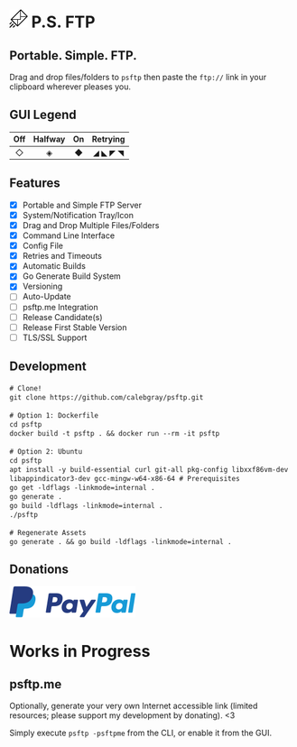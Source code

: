 # ![P.S. FTP Logo](https://github.com/calebgray/psftp/raw/master/assets/icon.png) P.S. FTP
## Portable. Simple. FTP.
Drag and drop files/folders to `psftp` then paste the `ftp://` link in your clipboard wherever pleases you.

## GUI Legend
| Off   | Halfway | On    | Retrying |
| :---: | :---:   | :---: | :---:    |
| ◇     | ◈      | ◆     | ◢ ◣ ◤ ◥ |

## Features
* [X] Portable and Simple FTP Server
* [X] System/Notification Tray/Icon
* [X] Drag and Drop Multiple Files/Folders
* [X] Command Line Interface
* [X] Config File
* [X] Retries and Timeouts
* [X] Automatic Builds
* [X] Go Generate Build System
* [X] Versioning
* [ ] Auto-Update
* [ ] psftp.me Integration
* [ ] Release Candidate(s)
* [ ] Release First Stable Version
* [ ] TLS/SSL Support

## Development
```
# Clone!
git clone https://github.com/calebgray/psftp.git

# Option 1: Dockerfile
cd psftp
docker build -t psftp . && docker run --rm -it psftp

# Option 2: Ubuntu
cd psftp
apt install -y build-essential curl git-all pkg-config libxxf86vm-dev libappindicator3-dev gcc-mingw-w64-x86-64 # Prerequisites
go get -ldflags -linkmode=internal .
go generate .
go build -ldflags -linkmode=internal .
./psftp

# Regenerate Assets
go generate . && go build -ldflags -linkmode=internal .
```

## Donations
[![By PayPal](https://github.com/calebgray/psftp/raw/master/assets/paypal.png)](https://www.paypal.com/cgi-bin/webscr?cmd=_s-xclick&hosted_button_id=AXXTUBFDC4DY2&source=url)

# Works in Progress

## psftp.me
Optionally, generate your very own Internet accessible link (limited resources; please support my development by donating). <3

Simply execute `psftp -psftpme` from the CLI, or enable it from the GUI.
